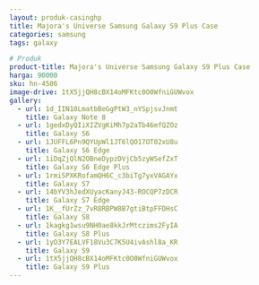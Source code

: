 ```yaml
---
layout: produk-casinghp
title: Majora's Universe Samsung Galaxy S9 Plus Case
categories: samsung
tags: galaxy

# Produk
product-title: Majora's Universe Samsung Galaxy S9 Plus Case
harga: 90000
sku: hn-4506
image-drive: 1tX5jjQH8cBX14oMFKtc0O0WfniGUWvox
gallery:
  - url: 1d_IIN10LmatbBeGgPtW3_nYSpjsvJnmt
    title: Galaxy Note 8
  - url: 1gedxDyQIiXIZVgKiMh7p2aTb46mfQZOz
    title: Galaxy S6
  - url: 1JUFFL6Pn9QYUpWl1JT6lQO17OT02xU8u
    title: Galaxy S6 Edge
  - url: 1iDqZjQlN2OBneDypzDVjCb5zyWSefZxT
    title: Galaxy S6 Edge Plus
  - url: 1rmiSPXKRofamQH6C_c3biTg7yxVAGAYx
    title: Galaxy S7
  - url: 14bYV3hJedXUyacKanyJ43-ROCQP7zDCR
    title: Galaxy S7 Edge
  - url: 1K__fUrZz_7vR8RBPW8B7gtiBtpFFDHsC
    title: Galaxy S8
  - url: 1kagkg1wsu9NH0ae8kkJrMtczims2FyIA
    title: Galaxy S8 Plus
  - url: 1yO3Y7EALVF18Vu3C7K5U4ivAshl8a_KR
    title: Galaxy S9
  - url: 1tX5jjQH8cBX14oMFKtc0O0WfniGUWvox
    title: Galaxy S9 Plus
---
```

